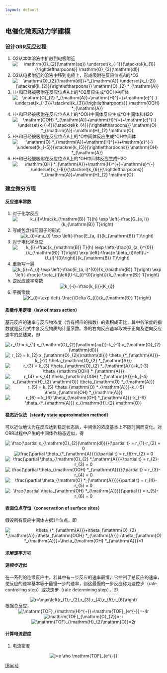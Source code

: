 ```yaml
---
layout: default
---
```


## 电催化微观动力学建模

### 设计ORR反应过程

1. O2从本体溶液中扩散到电极附近<center><img src="https://latex.codecogs.com/svg.image?\mathrm{O}_{2}(\mathrm{aq})&space;\underset{k_{-1}}{\stackrel{k_{1}}{\rightleftharpoons}}&space;\mathrm{O}_{2}(\mathrm{dl})" title="\mathrm{O}_{2}(\mathrm{aq}) \underset{k_{-1}}{\stackrel{k_{1}}{\rightleftharpoons}} \mathrm{O}_{2}(\mathrm{dl})" /></center>
2. O2从电极附近的溶液中移到电极上，形成吸附在反应位点A的\*O2<center><img src="https://latex.codecogs.com/svg.image?\mathrm{O}_{2}(\mathrm{dl})&plus;*_{\mathrm{A}}&space;\underset{k_{-2}}{\stackrel{k_{2}}{\rightleftharpoons}}&space;\mathrm{O}_{2}&space;*_{\mathrm{A}}" title="\mathrm{O}_{2}(\mathrm{dl})+*_{\mathrm{A}} \underset{k_{-2}}{\stackrel{k_{2}}{\rightleftharpoons}} \mathrm{O}_{2} *_{\mathrm{A}}" /></center>
3. H+和已经被吸附在反应位点A上的\*O2反应生成\*OOH中间体<center><img src="https://latex.codecogs.com/svg.image?\mathrm{O}_{2}&space;*_{\mathrm{A}}&plus;\mathrm{H}^{&plus;}&plus;\mathrm{e}^{-}&space;\underset{k_{-3}}{\stackrel{k_{3}}{\rightleftharpoons}}&space;\mathrm{OOH}&space;*_{\mathrm{A}}" title="\mathrm{O}_{2} *_{\mathrm{A}}+\mathrm{H}^{+}+\mathrm{e}^{-} \underset{k_{-3}}{\stackrel{k_{3}}{\rightleftharpoons}} \mathrm{OOH} *_{\mathrm{A}}" /></center>
4. H+和已经被吸附在反应位点A上的\*OOH中间体反应生成\*O中间体和H2O<center><img src="https://latex.codecogs.com/svg.image?\mathrm{OOH}&space;*_{\mathrm{A}}&plus;\mathrm{H}^{&plus;}&plus;\mathrm{e}^{-}&space;\underset{k_{-4}}{\stackrel{k_{4}}{\rightleftharpoons}}&space;\mathrm{O}&space;*_{\mathrm{A}}&plus;\mathrm{H}_{2}&space;\mathrm{O}" title="\mathrm{OOH} *_{\mathrm{A}}+\mathrm{H}^{+}+\mathrm{e}^{-} \underset{k_{-4}}{\stackrel{k_{4}}{\rightleftharpoons}} \mathrm{O} *_{\mathrm{A}}+\mathrm{H}_{2} \mathrm{O}" /></center>
5. H+和已经被吸附在反应位点A上的\*O中间体反应生成\*OH中间体<center><img src="https://latex.codecogs.com/svg.image?\mathrm{O}&space;*_{\mathrm{A}}&plus;\mathrm{H}^{&plus;}&plus;\mathrm{e}^{-}&space;\underset{k_{-5}}{\stackrel{k_{5}}{\rightleftharpoons}}&space;\mathrm{OH}&space;*_{\mathrm{A}}" title="\mathrm{O} *_{\mathrm{A}}+\mathrm{H}^{+}+\mathrm{e}^{-} \underset{k_{-5}}{\stackrel{k_{5}}{\rightleftharpoons}} \mathrm{OH} *_{\mathrm{A}}" /></center>
6. H+和已经被吸附在反应位点A上的\*OH中间体反应生成H2O<center><img src="https://latex.codecogs.com/svg.image?\mathrm{OH}&space;*_{\mathrm{A}}&plus;\mathrm{H}^{&plus;}&plus;\mathrm{e}^{-}&space;\underset{k_{-6}}{\stackrel{k_{6}}{\rightleftharpoons}}&space;*_{\mathrm{A}}&plus;\mathrm{H}_{2}&space;\mathrm{O}" title="\mathrm{OH} *_{\mathrm{A}}+\mathrm{H}^{+}+\mathrm{e}^{-} \underset{k_{-6}}{\stackrel{k_{6}}{\rightleftharpoons}} *_{\mathrm{A}}+\mathrm{H}_{2} \mathrm{O}" /></center>

### 建立微分方程

#### 反应速率常数
1. 对于化学反应<center><img src="https://latex.codecogs.com/svg.image?k_{i}=\frac{k_{\mathrm{B}}&space;T}{h}&space;\exp&space;\left(-\frac{G_{a,&space;i}}{k_{\mathrm{B}}&space;T}\right)" title="k_{i}=\frac{k_{\mathrm{B}} T}{h} \exp \left(-\frac{G_{a, i}}{k_{\mathrm{B}} T}\right)" /></center>
2. 写成包含指前因子的形式<center><img src="https://latex.codecogs.com/svg.image?k_{i}=\nu_{i}&space;\exp&space;\left(-\frac{E_{a,&space;i}}{k_{\mathrm{B}}&space;T}\right)" title="k_{i}=\nu_{i} \exp \left(-\frac{E_{a, i}}{k_{\mathrm{B}} T}\right)" /></center>
2. 对于电化学反应<center><img src="https://latex.codecogs.com/svg.image?k_{i}=\frac{k_{\mathrm{B}}&space;T}{h}&space;\exp&space;\left(-\frac{G_{a,&space;i}^{0}}{k_{\mathrm{B}}&space;T}\right)&space;\exp&space;\left(-\frac{e&space;\beta_{i}\left(U-U_{i}^{0}\right)}{k_{\mathrm{B}}&space;T}\right)" title="k_{i}=\frac{k_{\mathrm{B}} T}{h} \exp \left(-\frac{G_{a, i}^{0}}{k_{\mathrm{B}} T}\right) \exp \left(-\frac{e \beta_{i}\left(U-U_{i}^{0}\right)}{k_{\mathrm{B}} T}\right)" /></center>
3. 重新写一遍<center><img src="https://latex.codecogs.com/svg.image?k_{i}=A_{i}&space;\exp&space;\left(-\frac{E_{a,&space;i}^{0}}{k_{\mathrm{B}}&space;T}\right)&space;\exp&space;\left(-\frac{e&space;\beta_{i}\left(U-U_{i}^{0}\right)}{k_{\mathrm{B}}&space;T}\right)" title="k_{i}=A_{i} \exp \left(-\frac{E_{a, i}^{0}}{k_{\mathrm{B}} T}\right) \exp \left(-\frac{e \beta_{i}\left(U-U_{i}^{0}\right)}{k_{\mathrm{B}} T}\right)" /></center>
4. 逆反应速率常数<center><img src="https://latex.codecogs.com/svg.image?k_{-i}=\frac{k_{i}}{K_{i}}" title="k_{-i}=\frac{k_{i}}{K_{i}}" /></center>
5. 平衡常数<center><img src="https://latex.codecogs.com/svg.image?K_{i}=\exp&space;\left(-\frac{\Delta&space;G_{i}}{k_{\mathrm{B}}&space;T}\right)" title="K_{i}=\exp \left(-\frac{\Delta G_{i}}{k_{\mathrm{B}} T}\right)" /></center>

#### 质量作用定律（law of mass action）
基元反应的速率与反应物浓度（含有相应的指数）的乘积成正比，其中各浓度的指数就是反应式中各反应物质的计量系数。净的右向反应速率取决于正向及逆向反应速率的总结果，即
<center><img src="https://latex.codecogs.com/svg.image?r_{1}&space;=&space;k_{1}&space;x_{\mathrm{O}_{2}(\mathrm{aq})}-k_{-1}&space;x_{\mathrm{O}_{2}(\mathrm{dl})}" title="r_{1} = k_{1} x_{\mathrm{O}_{2}(\mathrm{aq})}-k_{-1} x_{\mathrm{O}_{2}(\mathrm{dl})}" /></center>
<center><img src="https://latex.codecogs.com/svg.image?r_{2}&space;=&space;k_{2}&space;x_{\mathrm{O}_{2}(\mathrm{dl})}&space;\theta_{*_{\mathrm{A}}}-k_{-2}&space;\theta_{\mathrm{O}_{2}&space;*_{\mathrm{A}}}" title="r_{2} = k_{2} x_{\mathrm{O}_{2}(\mathrm{dl})} \theta_{*_{\mathrm{A}}}-k_{-2} \theta_{\mathrm{O}_{2} *_{\mathrm{A}}}" /></center>
<center><img src="https://latex.codecogs.com/svg.image?r_{3}&space;=&space;k_{3}&space;\theta_{\mathrm{O}_{2}&space;*_{\mathrm{A}}}-k_{-3}&space;\theta_{\mathrm{OOH}&space;*_{\mathrm{A}}}" title="r_{3} = k_{3} \theta_{\mathrm{O}_{2} *_{\mathrm{A}}}-k_{-3} \theta_{\mathrm{OOH} *_{\mathrm{A}}}" /></center>
<center><img src="https://latex.codecogs.com/svg.image?r_{4}&space;=&space;k_{4}&space;\theta_{\mathrm{OOH}&space;*_{\mathrm{A}}}-k_{-4}&space;x_{\mathrm{H}_{2}&space;\mathrm{O}}&space;\theta_{\mathrm{O}&space;*_{\mathrm{A}}}" title="r_{4} = k_{4} \theta_{\mathrm{OOH} *_{\mathrm{A}}}-k_{-4} x_{\mathrm{H}_{2} \mathrm{O}} \theta_{\mathrm{O} *_{\mathrm{A}}}" /></center>
<center><img src="https://latex.codecogs.com/svg.image?r_{5}&space;=&space;k_{5}&space;\theta_{\mathrm{O}&space;*_{\mathrm{A}}}-k_{-5}&space;\theta_{\mathrm{OH}&space;*_{\mathrm{A}}}" title="r_{5} = k_{5} \theta_{\mathrm{O} *_{\mathrm{A}}}-k_{-5} \theta_{\mathrm{OH} *_{\mathrm{A}}}" /></center>
<center><img src="https://latex.codecogs.com/svg.image?r_{6}&space;=&space;k_{6}&space;\theta_{\mathrm{OH}&space;*_{\mathrm{A}}}-k_{-6}&space;\theta_{*_{\mathrm{A}}}&space;x_{\mathrm{H}_{2}&space;\mathrm{O}}" title="r_{6} = k_{6} \theta_{\mathrm{OH} *_{\mathrm{A}}}-k_{-6} \theta_{*_{\mathrm{A}}} x_{\mathrm{H}_{2} \mathrm{O}}" /></center>

#### 稳态近似法（steady state approximation method）
可以近似地认为在反应达到稳定状态后，中间体的浓度基本上不随时间而变化。对ORR过程中产生的中间体作稳态近似，得
<center><img src="https://latex.codecogs.com/svg.image?\frac{\partial&space;x_{\mathrm{O}_{2}(\mathrm{dl})}}{\partial&space;t}&space;=&space;r_{1}-r_{2}&space;=&space;0" title="\frac{\partial x_{\mathrm{O}_{2}(\mathrm{dl})}}{\partial t} = r_{1}-r_{2} = 0" /></center>
<center><img src="https://latex.codecogs.com/svg.image?\frac{\partial&space;\theta_{*_{\mathrm{A}}}}{\partial&space;t}&space;=&space;r_{6}-r_{2}&space;=&space;0" title="\frac{\partial \theta_{*_{\mathrm{A}}}}{\partial t} = r_{6}-r_{2} = 0" /></center>
<center><img src="https://latex.codecogs.com/svg.image?\frac{\partial&space;\theta_{\mathrm{O}_{2}&space;*_\mathrm{A}}}{\partial&space;t}&space;=&space;r_{2}-r_{3}&space;=&space;0" title="\frac{\partial \theta_{\mathrm{O}_{2} *_\mathrm{A}}}{\partial t} = r_{2}-r_{3} = 0" /></center>
<center><img src="https://latex.codecogs.com/svg.image?\frac{\partial&space;\theta_{\mathrm{OOH}&space;*_{\mathrm{A}}}}{\partial&space;t}&space;=&space;r_{3}-r_{4}&space;=&space;0" title="\frac{\partial \theta_{\mathrm{OOH} *_{\mathrm{A}}}}{\partial t} = r_{3}-r_{4} = 0" /></center>
<center><img src="https://latex.codecogs.com/svg.image?\frac{\partial&space;\theta_{\mathrm{O}&space;*_{\mathrm{A}}}}{\partial&space;t}&space;=&space;r_{4}-r_{5}&space;=&space;0" title="\frac{\partial \theta_{\mathrm{O} *_{\mathrm{A}}}}{\partial t} = r_{4}-r_{5} = 0" /></center>
<center><img src="https://latex.codecogs.com/svg.image?\frac{\partial&space;\theta_{\mathrm{OH}&space;*_{\mathrm{A}}}}{\partial&space;t}&space;=&space;r_{5}-r_{6}&space;=&space;0" title="\frac{\partial \theta_{\mathrm{OH} *_{\mathrm{A}}}}{\partial t} = r_{5}-r_{6} = 0" /></center>

#### 表面位点守恒（conservation of surface sites）
假设所有反应中间体占据1个位点，即
<center><img src="https://latex.codecogs.com/svg.image?\theta_{*_{\mathrm{A}}}&plus;\theta_{\mathrm{O}_{2}&space;*_\mathrm{A}}&plus;\theta_{\mathrm{OOH}&space;*_{\mathrm{A}}}&plus;\theta_{\mathrm{O}&space;*_{\mathrm{A}}}&plus;\theta_{\mathrm{OH}&space;*_{\mathrm{A}}}=1" title="\theta_{*_{\mathrm{A}}}+\theta_{\mathrm{O}_{2} *_\mathrm{A}}+\theta_{\mathrm{OOH} *_{\mathrm{A}}}+\theta_{\mathrm{O} *_{\mathrm{A}}}+\theta_{\mathrm{OH} *_{\mathrm{A}}}=1" /></center>

#### 求解速率方程

#### 速控步近似
在一系列的连续反应中，若其中有一步反应的速率最慢，它控制了总反应的速率，使反应的速率基本等于最慢一步的速率，则这最慢的一步反应称为速控步（rate controlling step）或决速步（rate determining step），即
<center><img src="https://latex.codecogs.com/svg.image?r=\max\left(r_{1},r_{2},r_{3},r_{4},r_{5},r_{6}\right)" title="r=\max\left(r_{1},r_{2},r_{3},r_{4},r_{5},r_{6}\right)" /></center>
根据总反应，
<center><img src="https://latex.codecogs.com/svg.image?\mathrm{TOF}_{\mathrm{H}^{&plus;}}=\mathrm{TOF}_{e^{-}}=-4r" title="\mathrm{TOF}_{\mathrm{H}^{+}}=\mathrm{TOF}_{e^{-}}=-4r" /></center>
<center><img src="https://latex.codecogs.com/svg.image?\mathrm{TOF}_{\mathrm{O}_{2}}=-r" title="\mathrm{TOF}_{\mathrm{O}_{2}}=-r" /></center>
<center><img src="https://latex.codecogs.com/svg.image?\mathrm{TOF}_{\mathrm{H}_{2}\mathrm{O}}=2r" title="\mathrm{TOF}_{\mathrm{H}_{2}\mathrm{O}}=2r" /></center>

#### 计算电流密度
1. 电流密度
<center><img src="https://latex.codecogs.com/svg.image?j=e&space;\rho&space;\mathrm{TOF}_{e^{-}}" title="j=e \rho \mathrm{TOF}_{e^{-}}" /></center>


[[Back]](../)
